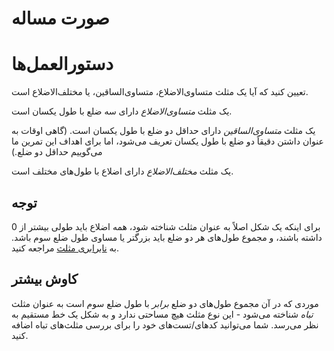 # صورت مساله

# دستورالعمل‌ها

تعیین کنید که آیا یک مثلث متساوی‌الاضلاع، متساوی‌الساقین، یا مختلف‌الاضلاع است.

یک مثلث _متساوی‌الاضلاع_ دارای سه ضلع با طول یکسان است.

یک مثلث _متساوی‌الساقین_ دارای حداقل دو ضلع با طول یکسان است. (گاهی اوقات به عنوان داشتن دقیقاً دو ضلع با طول یکسان تعریف می‌شود، اما برای اهداف این تمرین ما می‌گوییم حداقل دو ضلع.)

یک مثلث _مختلف‌الاضلاع_ دارای اضلاع با طول‌های مختلف است.

## توجه

برای اینکه یک شکل اصلاً به عنوان مثلث شناخته شود، همه اضلاع باید طولی بیشتر از 0 داشته باشند، و مجموع طول‌های هر دو ضلع باید بزرگتر یا مساوی طول ضلع سوم باشد. به [نابرابری مثلث](https://en.wikipedia.org/wiki/Triangle_inequality) مراجعه کنید.

## کاوش بیشتر

موردی که در آن مجموع طول‌های دو ضلع _برابر_ با طول ضلع سوم است به عنوان مثلث _تباه_ شناخته می‌شود - این نوع مثلث هیچ مساحتی ندارد و به شکل یک خط مستقیم به نظر می‌رسد. شما می‌توانید کدهای/تست‌های خود را برای بررسی مثلث‌های تباه اضافه کنید.
